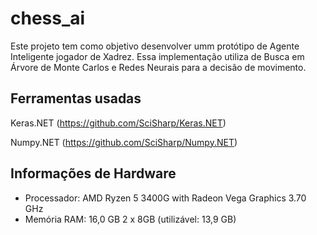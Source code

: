# chess_ai

Este projeto tem como objetivo desenvolver umm protótipo de Agente Inteligente jogador de Xadrez.
Essa implementação utiliza de Busca em Árvore de Monte Carlos e Redes Neurais para a decisão de movimento.

## Ferramentas usadas

Keras.NET (https://github.com/SciSharp/Keras.NET)


Numpy.NET (https://github.com/SciSharp/Numpy.NET)

## Informações de Hardware
<ul>
  <li>Processador: AMD Ryzen 5 3400G with Radeon Vega Graphics 3.70 GHz</li>
  <li>Memória RAM: 16,0 GB 2 x 8GB (utilizável: 13,9 GB) </li>
</ul>
